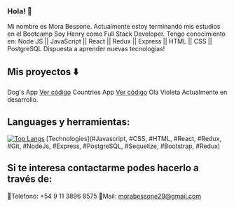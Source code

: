 ### Hola! 👋

Mi nombre es Mora Bessone. Actualmente estoy terminando mis estudios en el Bootcamp Soy Henry como Full Stack Developer. 
Tengo conocimiento en: Node JS || JavaScript || React || Redux || Express || HTML || CSS || PostgreSQL 
Dispuesta a aprender nuevas tecnologías!

## Mis proyectos ⬇️
Dog's App
[Ver código](https://github.com/morabessone/PI-Dogs-FT14)
Countries App
[Ver código](https://github.com/morabessone/PI-Countries)
Ola Violeta 
Actualmente en desarrollo.

## Languages y herramientas:
[![Top Langs](https://github-readme-stats.vercel.app/api/top-langs/?username=morabessone&layout=compact)](https://github.com/morabessone/github-readme-stats)
[Technologies](#Javascript, #CSS, #HTML, #React, #Redux, #Git, #NodeJs, #Express, #PostgreSQL, #Sequelize, #Bootstrap, #Redux)
     
     
## Si te interesa contactarme podes hacerlo a través de:
📱Teléfono: +54 9 11 3896 8575
📩Mail: morabessone29@gmail.com

